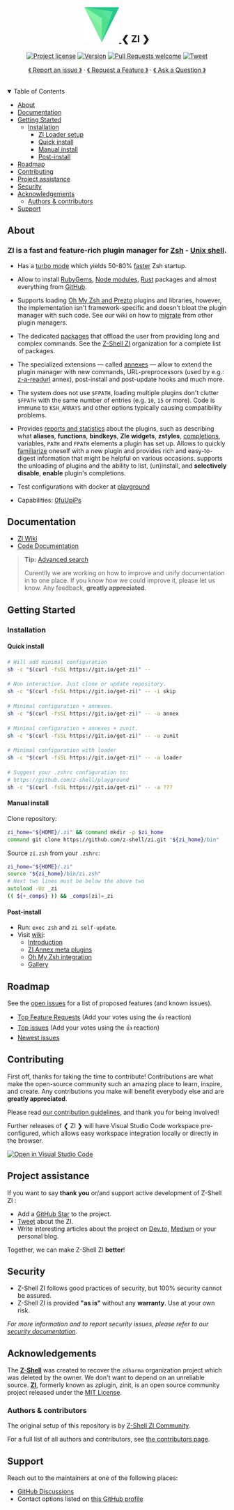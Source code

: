 <h2 align="center">
  <a href="https://github.com/z-shell/zi">
    <img src="images/logo.svg" alt="Logo" width="80" height="80">
  </a>
❮ ZI ❯
  </h2><div align="center">

[![Project license](https://img.shields.io/github/license/z-shell/zi.svg?style=flat-square)](../LICENSE) [![Version][ver-badge]][ver-link] [![Pull Requests welcome](https://img.shields.io/badge/PRs-welcome-ff69b4.svg?style=flat-square)](https://github.com/z-shell/zi/issues?q=is%3Aissue+is%3Aopen+label%3A%22help+wanted%22)
[![Tweet][twitter-badge]][twitter-link]

<a href="https://github.com/z-shell/zi/issues/new?assignees=&labels=bug+%F0%9F%90%9E&template=01_bug_report.yml&title=bug%3A+">《 Report an issue 》</a>
· <a href="https://github.com/z-shell/zi/issues/new?assignees=&labels=feature-request+%F0%9F%92%A1&template=02_feature_request.yml&title=feat%3A+">《 Request a Feature 》</a>
· <a href="https://github.com/z-shell/zi/discussions">《 Ask a Question 》</a>

</div>
<div align="center">
<br />
</div>

<details open="open">
<summary>Table of Contents</summary>

- [About](#about)
- [Documentation](#documentation)
- [Getting Started](#getting-started)
  - [Installation](#installation)
    - [ZI Loader setup](#zi-loader-setup)
    - [Quick install](#quick-install)
    - [Manual install](#manual-install)
    - [Post-install](#post-install)
- [Roadmap](#roadmap)
- [Contributing](#contributing)
- [Project assistance](#project-assistance)
- [Security](#security)
- [Acknowledgements](#acknowledgements)
  - [Authors & contributors](#authors--contributors)
- [Support](#support)

</details>

## About

<h3><div align="center">

**ZI is a fast and feature-rich plugin manager for [Zsh](https://zsh.sourceforge.io/) - [Unix shell](https://en.wikipedia.org/wiki/Unix_shell).**

</div></h3>

- Has a [turbo mode](https://github.com/z-shell/zi/wiki/Introduction#turbo-mode-zsh--53) which yields 50-80% [faster](https://github.com/z-shell/pm-perf-test) Zsh startup.

- Allow to install [RubyGems](https://rubygems.org/), [Node modules](https://www.npmjs.com/), [Rust](https://crates.io/) packages and almost everything from [GitHub](https://github.com).

- Supports loading [Oh My Zsh and Prezto](https://github.com/z-shell/zi/wiki/Introduction#oh-my-zsh-prezto) plugins and libraries, however, the implementation isn't framework-specific and doesn't bloat the plugin manager with such code. See our wiki on how to [migrate](https://github.com/z-shell/zi/wiki/Usage#migration) from other plugin managers.

- The dedicated [packages](https://github.com/z-shell/zi/wiki/Packages/) that offload the user from providing long and complex commands. See the [Z-Shell ZI](https://github.com/z-shell) organization for a complete list of packages.

- The specialized extensions — called [annexes](https://github.com/z-shell/zi/wiki/Annexes/) — allow to extend the plugin manager with new commands, URL-preprocessors (used by e.g.: [z-a-readurl](https://github.com/z-shell/z-a-readurl) annex), post-install and post-update hooks and much more.

- The system does not use `$FPATH`, loading multiple plugins don't clutter `$FPATH` with the same number of entries (e.g. `10`, `15` or more). Code is immune to `KSH_ARRAYS` and other options typically causing compatibility problems.

- Provides [reports and statistics](https://github.com/z-shell/zi/wiki/Commands#reports-and-statistics) about the plugins, such as describing what **aliases**, **functions**, **bindkeys**, **Zle widgets**, **zstyles**, [completions](https://github.com/z-shell/zi/wiki/Introduction#completion-management), variables, `PATH` and `FPATH` elements a plugin has set up. Allows to quickly [familiarize](https://github.com/z-shell/zi/wiki/Profiling-plugins) oneself with a new plugin and provides rich and easy-to-digest information that might be helpful on various occasions. supports the unloading of plugins and the ability to list, (un)install, and **selectively disable**, **enable** plugin's completions.

- Test configurations with docker at [playground](https://github.com/z-shell/playground)

- Capabilities: [0fuUpiPs](https://github.com/z-shell/zi/wiki/Zsh-Plugin-Standard#9-global-capabilities)

## Documentation

- [ZI Wiki](https://github.com/z-shell/zi/wiki)
- [Code Documentation](https://github.com/z-shell/zi/wiki/Code-Documentation)

> **Tip:** [Advanced search](https://github.com/search/advanced?q=user%3Az-shell&type=Users)
>
> Curentlly we are working on how to improve and unify documentation in to one place.
> If you know how we could improve it, please let us know. Any feedback, **greatly appreciated**.

## Getting Started

### Installation

#### Quick install

```zsh
# Will add minimal configuration
sh -c "$(curl -fsSL https://git.io/get-zi)" --

# Non interactive. Just clone or update repository.
sh -c "$(curl -fsSL https://git.io/get-zi)" -- -i skip

# Minimal configuration + annexes.
sh -c "$(curl -fsSL https://git.io/get-zi)" -- -a annex

# Minimal configuration + annexes + zunit.
sh -c "$(curl -fsSL https://git.io/get-zi)" -- -a zunit

# Minimal configuration with loader
sh -c "$(curl -fsSL https://git.io/get-zi)" -- -a loader

# Suggest your .zshrc configuration to:
# https://github.com/z-shell/playground
sh -c "$(curl -fsSL https://git.io/get-zi)" -- -a ???
```

#### Manual install

Clone repository:

```zsh
zi_home="${HOME}/.zi" && command mkdir -p $zi_home
command git clone https://github.com/z-shell/zi.git "${zi_home}/bin"
```

Source `zi.zsh` from your `.zshrc`:

```zsh
zi_home="${HOME}/.zi"
source "${zi_home}/bin/zi.zsh"
# Next two lines must be below the above two
autoload -Uz _zi
(( ${+_comps} )) && _comps[zi]=_zi
```

#### Post-install 

- Run: `exec zsh` and `zi self-update`.
- Visit [wiki](https://github.com/z-shell/zi/wiki/):
  - [Introduction](https://github.com/z-shell/zi/wiki/Introduction)
  - [ZI Annex meta plugins](https://github.com/z-shell/zi/wiki/z-a-meta-plugins)
  - [Oh My Zsh integration](https://github.com/z-shell/zi/wiki/Oh-My-Zsh-setup)
  - [Gallery](https://github.com/z-shell/zi/wiki/Gallery)

## Roadmap

See the [open issues](https://github.com/z-shell/zi/issues) for a list of proposed features (and known issues).

- [Top Feature Requests](https://github.com/z-shell/zi/issues?q=label%3Aenhancement+is%3Aopen+sort%3Areactions-%2B1-desc) (Add your votes using the 👍 reaction)
- [Top issues](https://github.com/z-shell/zi/issues?q=is%3Aissue+is%3Aopen+label%3Abug+sort%3Areactions-%2B1-desc) (Add your votes using the 👍 reaction)
- [Newest issues](https://github.com/z-shell/zi/issues?q=is%3Aopen+is%3Aissue+label%3Abug)

## Contributing

First off, thanks for taking the time to contribute! Contributions are what make the open-source community such an amazing place to learn, inspire, and create. Any contributions you make will benefit everybody else and are **greatly appreciated**.

Please read [our contribution guidelines](CONTRIBUTING.md), and thank you for being involved!

Further releases of ❮ ZI ❯ will have Visual Studio Code workspace pre-configured, which allows easy workspace integration locally or directly in the browser.

[![Open in Visual Studio Code](https://open.vscode.dev/badges/open-in-vscode.svg)](https://open.vscode.dev/z-shell/zi)

## Project assistance

If you want to say **thank you** or/and support active development of Z-Shell ZI :

- Add a [GitHub Star](https://github.com/z-shell/zi) to the project.
- [Tweet][twitter-link] about the ZI.
- Write interesting articles about the project on [Dev.to](https://dev.to/), [Medium](https://medium.com/) or your personal blog.

Together, we can make Z-Shell ZI **better**!

## Security

- Z-Shell ZI follows good practices of security, but 100% security cannot be assured.
- Z-Shell ZI is provided **"as is"** without any **warranty**. Use at your own risk.

_For more information and to report security issues, please refer to our [security documentation](../docs/SECURITY.md)._

## Acknowledgements

The [**Z-Shell**](https://github.com/z-shell) was created to recover the `zdharma` organization project which was deleted by the owner.
We don't want to depend on an unreliable source.
[**ZI**](https://github.com/z-shell/zi), formerly known as zplugin, zinit, is an open source community project released under the [MIT License](../LICENSE).

### Authors & contributors

The original setup of this repository is by [Z-Shell ZI Community](https://github.com/z-shell).

For a full list of all authors and contributors, see [the contributors page](https://github.com/z-shell/zi/contributors).

## Support

Reach out to the maintainers at one of the following places:

- [GitHub Discussions](https://github.com/z-shell/zi/discussions)
- Contact options listed on [this GitHub profile](https://github.com/z-shell)

[ver-badge]: https://img.shields.io/github/tag/z-shell/zi.svg
[ver-link]: https://github.com/z-shell/zi/releases
[twitter-badge]: https://img.shields.io/twitter/url/http/shields.io.svg?style=social
[twitter-link]: https://twitter.com/intent/tweet?text=Interactive%20feature-rich%20plugin%20manager&url=https://github.com/z-shell/zi&hashtags=zsh,zi,zshell

